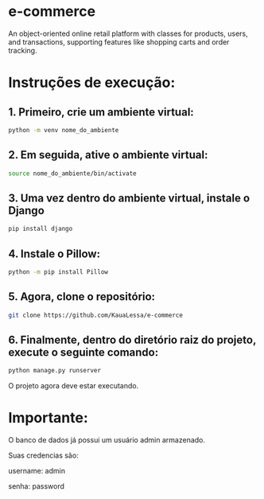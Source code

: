 # e-commerce
An object-oriented online retail platform with classes for products, users, and transactions, supporting features like shopping carts and order tracking.

# Instruções de execução:

## 1. Primeiro, crie um ambiente virtual:
```bash
python -m venv nome_do_ambiente
```

## 2. Em seguida, ative o ambiente virtual:
```bash
source nome_do_ambiente/bin/activate
```

## 3. Uma vez dentro do ambiente virtual, instale o Django
```bash
pip install django
```

## 4. Instale o Pillow:
```bash
python -m pip install Pillow
```

## 5. Agora, clone o repositório:
```bash
git clone https://github.com/KauaLessa/e-commerce
``` 

## 6. Finalmente, dentro do diretório raiz do projeto, execute o seguinte comando:
```bash
python manage.py runserver
```
O projeto agora deve estar executando.

# Importante:
O banco de dados já possui um usuário admin armazenado.

Suas credencias são:

username: admin

senha: password
